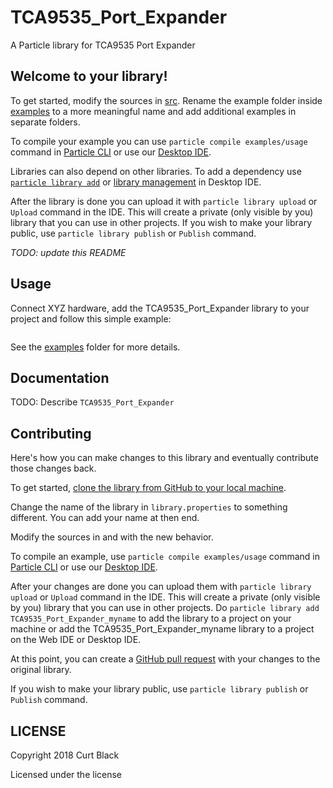 # TCA9535_Port_Expander

A Particle library for TCA9535 Port Expander

## Welcome to your library!

To get started, modify the sources in [src](src). Rename the example folder inside [examples](examples) to a more meaningful name and add additional examples in separate folders.

To compile your example you can use `particle compile examples/usage` command in [Particle CLI](https://docs.particle.io/guide/tools-and-features/cli#update-your-device-remotely) or use our [Desktop IDE](https://docs.particle.io/guide/tools-and-features/dev/#compiling-code).

Libraries can also depend on other libraries. To add a dependency use [`particle library add`](https://docs.particle.io/guide/tools-and-features/cli#adding-a-library) or [library management](https://docs.particle.io/guide/tools-and-features/dev/#managing-libraries) in Desktop IDE.

After the library is done you can upload it with `particle library upload` or `Upload` command in the IDE. This will create a private (only visible by you) library that you can use in other projects. If you wish to make your library public, use `particle library publish` or `Publish` command.

_TODO: update this README_

## Usage

Connect XYZ hardware, add the TCA9535_Port_Expander library to your project and follow this simple example:

```

```

See the [examples](examples) folder for more details.

## Documentation

TODO: Describe `TCA9535_Port_Expander`

## Contributing

Here's how you can make changes to this library and eventually contribute those changes back.

To get started, [clone the library from GitHub to your local machine](https://help.github.com/articles/cloning-a-repository/).

Change the name of the library in `library.properties` to something different. You can add your name at then end.

Modify the sources in <src> and <examples> with the new behavior.

To compile an example, use `particle compile examples/usage` command in [Particle CLI](https://docs.particle.io/guide/tools-and-features/cli#update-your-device-remotely) or use our [Desktop IDE](https://docs.particle.io/guide/tools-and-features/dev/#compiling-code).

After your changes are done you can upload them with `particle library upload` or `Upload` command in the IDE. This will create a private (only visible by you) library that you can use in other projects. Do `particle library add TCA9535_Port_Expander_myname` to add the library to a project on your machine or add the TCA9535_Port_Expander_myname library to a project on the Web IDE or Desktop IDE.

At this point, you can create a [GitHub pull request](https://help.github.com/articles/about-pull-requests/) with your changes to the original library. 

If you wish to make your library public, use `particle library publish` or `Publish` command.

## LICENSE
Copyright 2018 Curt Black

Licensed under the <insert your choice of license here> license
